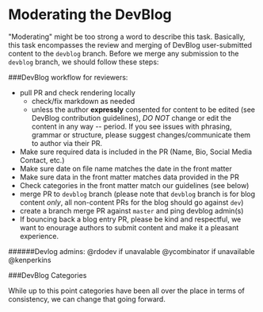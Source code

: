 Moderating the DevBlog
========================

"Moderating" might be too strong a word to describe this task. Basically, this task encompasses the review and merging of DevBlog user-submitted content to the `devblog` branch. Before we merge any submission to the `devblog` branch, we should follow these steps:

###DevBlog workflow for reviewers:
 
- pull PR and check rendering locally
   - check/fix markdown as needed
   - unless the author **expressly** consented for content to be edited (see DevBlog contribution guidelines), *DO NOT* change or edit the content in any way -- period. If you see issues with phrasing, grammar or structure, please suggest changes/communicate them to author via their PR.
 - Make sure required data is included in the PR (Name, Bio, Social Media Contact, etc.)
 - Make sure date on file name matches the date in the front matter
 - Make sure data in the front matter matches data provided in the PR
 - Check categories in the front matter match our guidelines (see below)
 - merge PR to `devblog` branch (please note that `devblog` branch is for blog content *only*, all non-content PRs for the blog should go against `dev`)
- create a branch merge PR against `master` and ping devblog admin(s)
- If bouncing back a blog entry PR, please be kind and respectful, we want to enourage authors to submit content and make it a pleasant experience.

######Devlog admins: @rdodev if unavalable @ycombinator if unavailable @kenperkins

###DevBlog Categories

While up to this point categories have been all over the place in terms of consistency, we can change that going forward. 